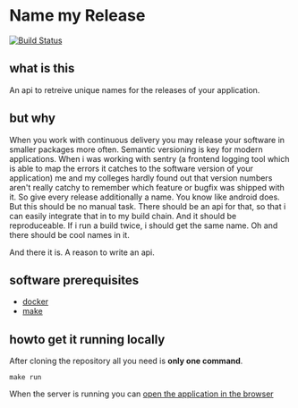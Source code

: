 # Name my Release

[![Build Status](https://travis-ci.org/itsmethemojo/name-my-release.svg?branch=master)](https://travis-ci.org/itsmethemojo/name-my-release)

## what is this

An api to retreive unique names for the releases of your application.

## but why

When you work with continuous delivery you may release your software in smaller packages more often.
Semantic versioning is key for modern applications. When i was working with sentry (a frontend
logging tool which is able to map the errors it catches to the software version of your application) me
and my colleges hardly found out that version numbers aren't really catchy to remember which feature or
bugfix was shipped with it. So give every release additionally a name. You know like android does. But this
should be no manual task. There should be an api for that, so that i can easily integrate that in to my
build chain. And it should be reproduceable. If i run a build twice, i should get the same name. Oh and
there should be cool names in it.

And there it is. A reason to write an api.

## software prerequisites

* [docker](https://docs.docker.com/install/#supported-platforms)
* [make](https://formulae.brew.sh/formula/make)

## howto get it running locally
After cloning the repository all you need is **only one command**.
```
make run
```
When the server is running you can [open the application in the browser](http://localhost:3000)
